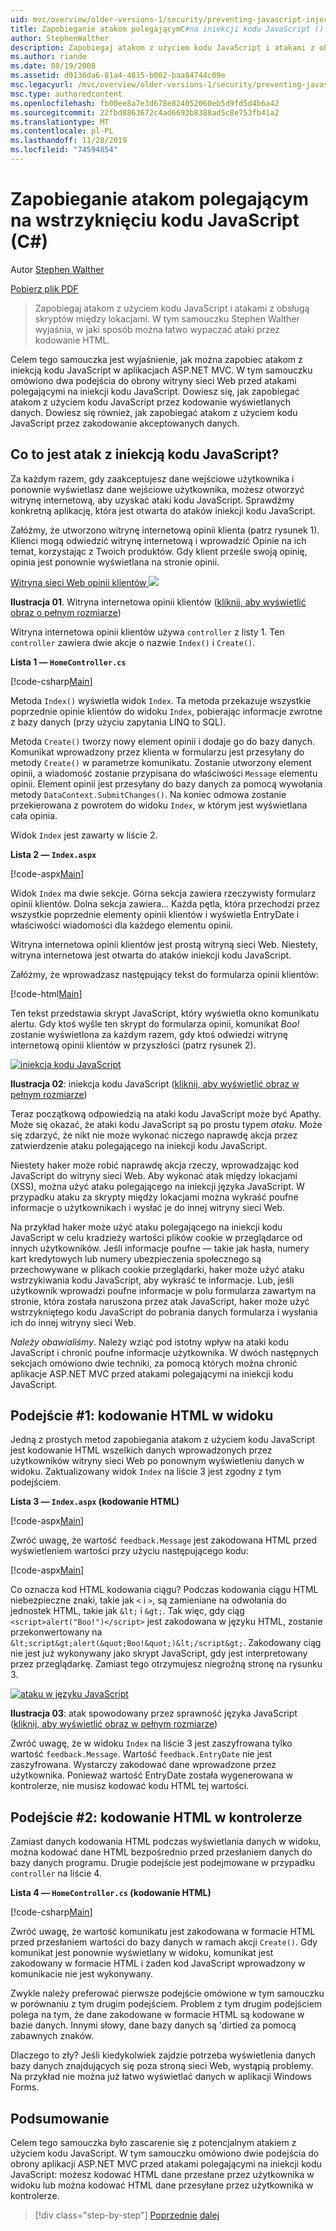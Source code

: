 ```yaml
---
uid: mvc/overview/older-versions-1/security/preventing-javascript-injection-attacks-cs
title: Zapobieganie atakom polegającymC#na iniekcji kodu JavaScript () | Microsoft Docs
author: StephenWalther
description: Zapobiegaj atakom z użyciem kodu JavaScript i atakami z obsługą skryptów między lokacjami. W tym samouczku Stephen Walther wyjaśnia, jak można łatwo cofnąć...
ms.author: riande
ms.date: 08/19/2008
ms.assetid: d0136da6-81a4-4815-b002-baa84744c09e
msc.legacyurl: /mvc/overview/older-versions-1/security/preventing-javascript-injection-attacks-cs
msc.type: authoredcontent
ms.openlocfilehash: fb00ee8a7e3d678e824052060eb5d9fd5d4b6a42
ms.sourcegitcommit: 22fbd8863672c4ad6693b8388ad5c8e753fb41a2
ms.translationtype: MT
ms.contentlocale: pl-PL
ms.lasthandoff: 11/28/2019
ms.locfileid: "74594854"
---
```

# <a name="preventing-javascript-injection-attacks-c"></a>Zapobieganie atakom polegającym na wstrzyknięciu kodu JavaScript (C#)

Autor [Stephen Walther](https://github.com/StephenWalther)

[Pobierz plik PDF](https://download.microsoft.com/download/8/4/8/84843d8d-1575-426c-bcb5-9d0c42e51416/ASPNET_MVC_Tutorial_06_CS.pdf)

> Zapobiegaj atakom z użyciem kodu JavaScript i atakami z obsługą skryptów między lokacjami. W tym samouczku Stephen Walther wyjaśnia, w jaki sposób można łatwo wypaczać ataki przez kodowanie HTML.

Celem tego samouczka jest wyjaśnienie, jak można zapobiec atakom z iniekcją kodu JavaScript w aplikacjach ASP.NET MVC. W tym samouczku omówiono dwa podejścia do obrony witryny sieci Web przed atakami polegającymi na iniekcji kodu JavaScript. Dowiesz się, jak zapobiegać atakom z użyciem kodu JavaScript przez kodowanie wyświetlanych danych. Dowiesz się również, jak zapobiegać atakom z użyciem kodu JavaScript przez zakodowanie akceptowanych danych.

## <a name="what-is-a-javascript-injection-attack"></a>Co to jest atak z iniekcją kodu JavaScript?

Za każdym razem, gdy zaakceptujesz dane wejściowe użytkownika i ponownie wyświetlasz dane wejściowe użytkownika, możesz otworzyć witrynę internetową, aby uzyskać ataki kodu JavaScript. Sprawdźmy konkretną aplikację, która jest otwarta do ataków iniekcji kodu JavaScript.

Załóżmy, że utworzono witrynę internetową opinii klienta (patrz rysunek 1). Klienci mogą odwiedzić witrynę internetową i wprowadzić Opinie na ich temat, korzystając z Twoich produktów. Gdy klient prześle swoją opinię, opinia jest ponownie wyświetlana na stronie opinii.

[Witryna sieci Web opinii klientów ![](preventing-javascript-injection-attacks-cs/_static/image2.png)](preventing-javascript-injection-attacks-cs/_static/image1.png)

**Ilustracja 01**. Witryna internetowa opinii klientów ([kliknij, aby wyświetlić obraz o pełnym rozmiarze](preventing-javascript-injection-attacks-cs/_static/image3.png))

Witryna internetowa opinii klientów używa `controller` z listy 1. Ten `controller` zawiera dwie akcje o nazwie `Index()` i `Create()`.

**Lista 1 — `HomeController.cs`**

[!code-csharp[Main](preventing-javascript-injection-attacks-cs/samples/sample1.cs)]

Metoda `Index()` wyświetla widok `Index`. Ta metoda przekazuje wszystkie poprzednie opinie klientów do widoku `Index`, pobierając informacje zwrotne z bazy danych (przy użyciu zapytania LINQ to SQL).

Metoda `Create()` tworzy nowy element opinii i dodaje go do bazy danych. Komunikat wprowadzony przez klienta w formularzu jest przesyłany do metody `Create()` w parametrze komunikatu. Zostanie utworzony element opinii, a wiadomość zostanie przypisana do właściwości `Message` elementu opinii. Element opinii jest przesyłany do bazy danych za pomocą wywołania metody `DataContext.SubmitChanges()`. Na koniec odmowa zostanie przekierowana z powrotem do widoku `Index`, w którym jest wyświetlana cała opinia.

Widok `Index` jest zawarty w liście 2.

**Lista 2 — `Index.aspx`**

[!code-aspx[Main](preventing-javascript-injection-attacks-cs/samples/sample2.aspx)]

Widok `Index` ma dwie sekcje. Górna sekcja zawiera rzeczywisty formularz opinii klientów. Dolna sekcja zawiera... Każda pętla, która przechodzi przez wszystkie poprzednie elementy opinii klientów i wyświetla EntryDate i właściwości wiadomości dla każdego elementu opinii.

Witryna internetowa opinii klientów jest prostą witryną sieci Web. Niestety, witryna internetowa jest otwarta do ataków iniekcji kodu JavaScript.

Załóżmy, że wprowadzasz następujący tekst do formularza opinii klientów:

[!code-html[Main](preventing-javascript-injection-attacks-cs/samples/sample3.html)]

Ten tekst przedstawia skrypt JavaScript, który wyświetla okno komunikatu alertu. Gdy ktoś wyśle ten skrypt do formularza opinii, komunikat <em>Boo!</em> zostanie wyświetlona za każdym razem, gdy ktoś odwiedzi witrynę internetową opinii klientów w przyszłości (patrz rysunek 2).

[![iniekcja kodu JavaScript](preventing-javascript-injection-attacks-cs/_static/image5.png)](preventing-javascript-injection-attacks-cs/_static/image4.png)

**Ilustracja 02**: iniekcja kodu JavaScript ([kliknij, aby wyświetlić obraz w pełnym rozmiarze](preventing-javascript-injection-attacks-cs/_static/image6.png))

Teraz początkową odpowiedzią na ataki kodu JavaScript może być Apathy. Może się okazać, że ataki kodu JavaScript są po prostu typem *ataku.* Może się zdarzyć, że nikt nie może wykonać niczego naprawdę akcja przez zatwierdzenie ataku polegającego na iniekcji kodu JavaScript.

Niestety haker może robić naprawdę akcja rzeczy, wprowadzając kod JavaScript do witryny sieci Web. Aby wykonać atak między lokacjami (XSS), można użyć ataku polegającego na iniekcji języka JavaScript. W przypadku ataku za skrypty między lokacjami można wykraść poufne informacje o użytkownikach i wysłać je do innej witryny sieci Web.

Na przykład haker może użyć ataku polegającego na iniekcji kodu JavaScript w celu kradzieży wartości plików cookie w przeglądarce od innych użytkowników. Jeśli informacje poufne — takie jak hasła, numery kart kredytowych lub numery ubezpieczenia społecznego są przechowywane w plikach cookie przeglądarki, haker może użyć ataku wstrzykiwania kodu JavaScript, aby wykraść te informacje. Lub, jeśli użytkownik wprowadzi poufne informacje w polu formularza zawartym na stronie, która została naruszona przez atak JavaScript, haker może użyć wstrzykniętego kodu JavaScript do pobrania danych formularza i wysłania ich do innej witryny sieci Web.

*Należy obawialiśmy*. Należy wziąć pod istotny wpływ na ataki kodu JavaScript i chronić poufne informacje użytkownika. W dwóch następnych sekcjach omówiono dwie techniki, za pomocą których można chronić aplikacje ASP.NET MVC przed atakami polegającymi na iniekcji kodu JavaScript.

## <a name="approach-1-html-encode-in-the-view"></a>Podejście #1: kodowanie HTML w widoku

Jedną z prostych metod zapobiegania atakom z użyciem kodu JavaScript jest kodowanie HTML wszelkich danych wprowadzonych przez użytkowników witryny sieci Web po ponownym wyświetleniu danych w widoku. Zaktualizowany widok `Index` na liście 3 jest zgodny z tym podejściem.

**Lista 3 — `Index.aspx` (kodowanie HTML)**

[!code-aspx[Main](preventing-javascript-injection-attacks-cs/samples/sample4.aspx)]

Zwróć uwagę, że wartość `feedback.Message` jest zakodowana HTML przed wyświetleniem wartości przy użyciu następującego kodu:

[!code-aspx[Main](preventing-javascript-injection-attacks-cs/samples/sample5.aspx)]

Co oznacza kod HTML kodowania ciągu? Podczas kodowania ciągu HTML niebezpieczne znaki, takie jak `<` i `>`, są zamieniane na odwołania do jednostek HTML, takie jak `&lt;` i `&gt;`. Tak więc, gdy ciąg `<script>alert("Boo!")</script>` jest zakodowana w języku HTML, zostanie przekonwertowany na `&lt;script&gt;alert(&quot;Boo!&quot;)&lt;/script&gt;`. Zakodowany ciąg nie jest już wykonywany jako skrypt JavaScript, gdy jest interpretowany przez przeglądarkę. Zamiast tego otrzymujesz niegroźną stronę na rysunku 3.

[![ataku w języku JavaScript](preventing-javascript-injection-attacks-cs/_static/image8.png)](preventing-javascript-injection-attacks-cs/_static/image7.png)

**Ilustracja 03**: atak spowodowany przez sprawność języka JavaScript ([kliknij, aby wyświetlić obraz w pełnym rozmiarze](preventing-javascript-injection-attacks-cs/_static/image9.png))

Zwróć uwagę, że w widoku `Index` na liście 3 jest zaszyfrowana tylko wartość `feedback.Message`. Wartość `feedback.EntryDate` nie jest zaszyfrowana. Wystarczy zakodować dane wprowadzone przez użytkownika. Ponieważ wartość EntryDate została wygenerowana w kontrolerze, nie musisz kodować kodu HTML tej wartości.

## <a name="approach-2-html-encode-in-the-controller"></a>Podejście #2: kodowanie HTML w kontrolerze

Zamiast danych kodowania HTML podczas wyświetlania danych w widoku, można kodować dane HTML bezpośrednio przed przesłaniem danych do bazy danych programu. Drugie podejście jest podejmowane w przypadku `controller` na liście 4.

**Lista 4 — `HomeController.cs` (kodowanie HTML)**

[!code-csharp[Main](preventing-javascript-injection-attacks-cs/samples/sample6.cs)]

Zwróć uwagę, że wartość komunikatu jest zakodowana w formacie HTML przed przesłaniem wartości do bazy danych w ramach akcji `Create()`. Gdy komunikat jest ponownie wyświetlany w widoku, komunikat jest zakodowany w formacie HTML i żaden kod JavaScript wprowadzony w komunikacie nie jest wykonywany.

Zwykle należy preferować pierwsze podejście omówione w tym samouczku w porównaniu z tym drugim podejściem. Problem z tym drugim podejściem polega na tym, że dane zakodowane w formacie HTML są kodowane w bazie danych. Innymi słowy, dane bazy danych są 'dirtied za pomocą zabawnych znaków.

Dlaczego to zły? Jeśli kiedykolwiek zajdzie potrzeba wyświetlenia danych bazy danych znajdujących się poza stroną sieci Web, wystąpią problemy. Na przykład nie można już łatwo wyświetlać danych w aplikacji Windows Forms.

## <a name="summary"></a>Podsumowanie

Celem tego samouczka było zascarenie się z potencjalnym atakiem z użyciem kodu JavaScript. W tym samouczku omówiono dwie podejścia do obrony aplikacji ASP.NET MVC przed atakami polegającymi na iniekcji kodu JavaScript: możesz kodować HTML dane przesłane przez użytkownika w widoku lub można kodować HTML dane przesyłane przez użytkownika w kontrolerze.

> [!div class="step-by-step"]
> [Poprzednie](authenticating-users-with-windows-authentication-cs.md)
> [dalej](authenticating-users-with-forms-authentication-vb.md)
